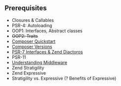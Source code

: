 Prerequisites
---
 * Closures & Callables
 * PSR-4: Autoloading
 * OOP1: Interfaces, Abstract classes
 * ~~OOP2: Traits~~
 * [Composer Quickstart](Composer-Quickstart.md)
 * [Composer Versions](Composer-Versions.md)
 * [PSR-7 Interfaces & Zend Diactoros](PSR-7.md)
 * PSR-11
 * [Understanding Middleware](Understanding-Middleware.md)
 * Zend Stratigility
 * Zend Expressive
 * Stratigility vs. Expressive (? Benefits of Expressive)
